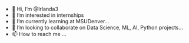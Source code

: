 - 👋 Hi, I’m @Irlanda3
- 👀 I’m interested in internships
- 🌱 I’m currently learning at MSUDenver...
- 💞️ I’m looking to collaborate on Data Science, ML, AI, Python projects...
- 📫 How to reach me ...

<!---
Irlanda3/Irlanda3 is a ✨ special ✨ repository because its `README.md` (this file) appears on your GitHub profile.
You can click the Preview link to take a look at your changes.
--->
